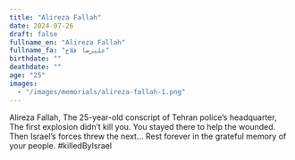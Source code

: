 ```yaml
---
title: "Alireza Fallah"
date: 2024-07-26
draft: false
fullname_en: "Alireza Fallah"
fullname_fa: "علیرضا فلاح"
birthdate: ""
deathdate: ""
age: "25"
images:
  - "/images/memorials/alireza-fallah-1.png"
---
```


Alireza Fallah, The 25-year-old conscript of Tehran police’s headquarter, The first explosion didn’t kill you. You stayed there to help the wounded. Then Israel’s forces threw the next… Rest forever in the grateful memory of your people. #killedByIsrael